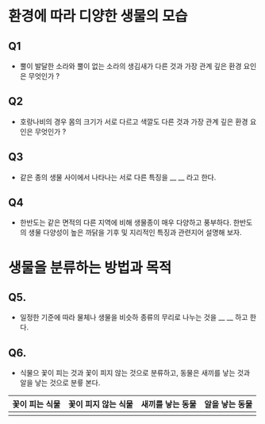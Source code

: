 # 환경에 따라 디양한 생물의 모습
## Q1
- 뿔이 발달한 소라와 뿔이 없는 소라의 생김새가 다른 것과 가장 관계 깊은 환경 요인은 무엇인가 ?
## Q2
- 호랑나비의 경우 몸의 크기가 서로 다르고 색깔도 다른 것과 가장 관계 깊은 환경 요인은 무엇인가 ?
## Q3
- 같은 종의 생물 사이에서 나타나는 서로 다른 특징을 __ __ 라고 한다.
## Q4
- 한반도는 같은 면적의 다른 지역에 비해 생물종이 매우 다양하고 풍부하다. 한반도의 생물 다양성이 높은 까닭을 기후 및 지리적인 특징과 관련지어 설명해 보자.
# 생물을 분류하는 방법과 목적
## Q5. 
- 일정한 기준에 따라 물체나 생물을 비슷하 종류의 무리로 나누는 것을 __ __ 하고 한다.
## Q6. 
- 식물으 꽃이 피는 것과 꽃이 피지 않는 것으로 분류하고, 동물은 새끼를 낳는 것과 알을 낳는 것으로 분륳 본다.

꽃이 피는 식물 | 꽃이 피지 않는 식물 | 새끼를 낳는 동물 | 알을 낳는 동물 
---------------|--------------------|------------------|-----------------
              |                        |                |

